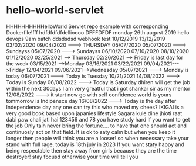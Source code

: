 # hello-world-servlet
HHHHHHHHHHelloWorld Servlet repo example with corresponding Dockerfile!fff
hdfdfdfdfdellioooo
DFFFDFDF
monday 26th august 2019 
hello
devops 9am batch
ddsdsdsd
webhook test
10/12/2019
13/12/2019
03/02/2020
09/04/2020 ---> THURSDAY
05/07/2020
05/07/2020 ---> Sundayss
05/07/2020 ---> Sundayss
06/10/2020
07/10/2020
08/10/2020
01/12/2020
02/25/2021 --> Thursday
02/26/2021 --> Friday is last day for the week
03/15/2021 -->Monday
03/16/2021
03/22/2021
09/04/2021--->Friday
12/04/2021
09/06/2021-->Wednesday
05/07/2021 ---> Monday is today
06/07/2021 ---> Today is Tuesday
10/21/2021
14/08/2022 ---> Today is Sunday
06/08/2022 ---> Today is Saturday
dhiren will get the job within the next 30days
I am very greatful that i got shankar sir as my mentor
12/08/2022 ---> it start now 
go with self confidence world is yours
tommorrow is Indipensce day
16/08/2022 ---> Today is the day after Independence day 
any one can try this
who moved my chees?
IKIGAI is a very good book based upon japanies lifestyle
Sagara kule dine jhioti
raat dabi paw chali jati hai
123456 and 78
you have study hard if you want to get the job 
Only talh never bring the fortune.... to have that one should act and continuosly act on that field.
It is ok to saty calm but when you keep it longer then people will think you are a looser! so when necessary take your stand with full rage.
today is 18th july in 2023
If you want staty happy and being respectable then stay away from girls because they are the time destroyer!
stay focusd otherwise your time will tell you 
